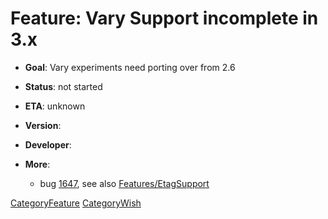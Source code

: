 # Feature: Vary Support incomplete in 3.x

  - **Goal**: Vary experiments need porting over from 2.6

  - **Status**: not started

  - **ETA**: unknown

  - **Version**:

  - **Developer**:

  - **More**:
    
      - bug [1647](https://bugs.squid-cache.org/show_bug.cgi?id=1647),
        see also
        [Features/EtagSupport](/Features/EtagSupport)

[CategoryFeature](/CategoryFeature)
[CategoryWish](/CategoryWish)
